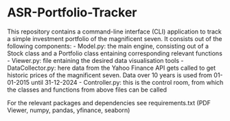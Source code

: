 # ASR-Portfolio-Tracker
This repository contains a command-line interface (CLI) application to track a simple investment portfolio of the magnificent seven.
It consists out of the following components:
    - Model.py: the main engine, consisting out of a Stock class and a Portfolio class entaining corresponding relevant functions
    - Viewer.py: file entaining the desired data visualisation tools
    - DataCollector.py: here data from the Yahoo Finance API gets called to get historic prices of the magnificent seven. Data over 10 years is used from 01-01-2015 until      31-12-2024
    - Controller.py: this is the control room, from which the classes and functions from above files can be called

For the relevant packages and dependencies see requirements.txt (PDF Viewer, numpy, pandas, yfinance, seaborn)

